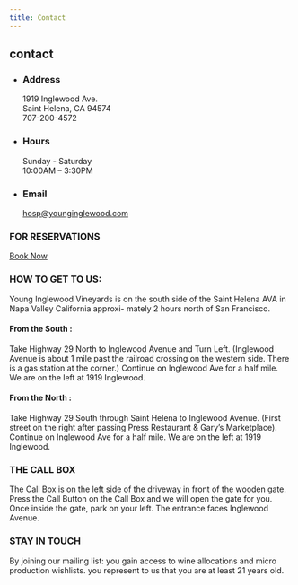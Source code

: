 ```yaml
---
title: Contact
---
```

## contact

 
- ### Address
  1919 Inglewood Ave.  
  Saint Helena, CA 94574  
  707-200-4572

- ### Hours
  Sunday - Saturday  
  10:00AM – 3:30PM

- ### Email
  [hosp@younginglewood.com](mailto:hosp@younginglewood.com)

### FOR RESERVATIONS
[Book Now](https://www.exploretock.com/younginglewood)

### HOW TO GET TO US:
Young Inglewood Vineyards is on the south side of the Saint Helena AVA in Napa Valley California approxi- mately 2 hours north of San Francisco.
#### From the South :
Take Highway 29 North to Inglewood Avenue and Turn Left. (Inglewood Avenue is about 1 mile past the railroad crossing on the western side. There is a gas station at the corner.) Continue on Inglewood Ave for a half mile. We are on the left at 1919 Inglewood.
#### From the North :
Take Highway 29 South through Saint Helena to Inglewood Avenue. (First street on the right after passing Press Restaurant & Gary’s Marketplace). Continue on Inglewood Ave for a half mile. We are on the left at 1919 Inglewood.

### THE CALL BOX
The Call Box is on the left side of the driveway in front of the wooden gate. Press the Call Button on the Call Box and we will open the gate for you. Once inside the gate, park on your left. The entrance faces Inglewood Avenue.

### STAY IN TOUCH
By joining our mailing list:
you gain access to wine allocations and micro production wishlists. you represent to us that you are at least 21 years old.
